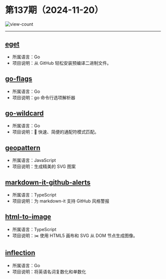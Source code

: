 # 第137期（2024-11-20）

![view-count](https://count.getloli.com/@xiaoxuan6-weekly-20241120)

---
## [eget](https://github.com/zyedidia/eget)
- 所属语言：Go
- 项目说明：从 GitHub 轻松安装预编译二进制文件。

## [go-flags](https://github.com/jessevdk/go-flags)
- 所属语言：Go
- 项目说明：go 命令行选项解析器

## [go-wildcard](https://github.com/IGLOU-EU/go-wildcard)
- 所属语言：Go
- 项目说明：🚀 快速、简便的通配符模式匹配。

## [geopattern](https://github.com/btmills/geopattern)
- 所属语言：JavaScript
- 项目说明：生成精美的 SVG 图案

## [markdown-it-github-alerts](https://github.com/antfu/markdown-it-github-alerts)
- 所属语言：TypeScript
- 项目说明：为 markdown-it 支持 GitHub 风格警报

## [html-to-image](https://github.com/bubkoo/html-to-image)
- 所属语言：TypeScript
- 项目说明：✂️ 使用 HTML5 画布和 SVG 从 DOM 节点生成图像。

## [inflection](https://github.com/jinzhu/inflection)
- 所属语言：Go
- 项目说明：将英语名词复数化和单数化
